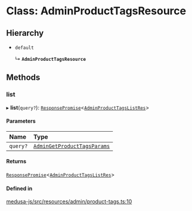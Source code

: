 # Class: AdminProductTagsResource

## Hierarchy

- `default`

  ↳ **`AdminProductTagsResource`**

## Methods

### list

▸ **list**(`query?`): [`ResponsePromise`](../modules/internal.md#responsepromise)<[`AdminProductTagsListRes`](../modules/internal-18.md#adminproducttagslistres)\>

#### Parameters

| Name | Type |
| :------ | :------ |
| `query?` | [`AdminGetProductTagsParams`](internal-18.AdminGetProductTagsParams.md) |

#### Returns

[`ResponsePromise`](../modules/internal.md#responsepromise)<[`AdminProductTagsListRes`](../modules/internal-18.md#adminproducttagslistres)\>

#### Defined in

[medusa-js/src/resources/admin/product-tags.ts:10](https://github.com/cloudnepal/medusa/blob/546577a8/packages/medusa-js/src/resources/admin/product-tags.ts#L10)
